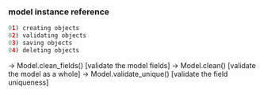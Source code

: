 ### model instance reference
```python
01) creating objects
02) validating objects
03) saving objects
04) deleting objects
```

-> Model.clean_fields()     [validate the model fields]
-> Model.clean()            [validate the model as a whole]
-> Model.validate_unique()  [validate the field uniqueness]
